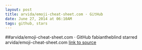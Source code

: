 ```yaml
---
layout: post
title: arvida/emoji-cheat-sheet.com · GitHub
date: June 27, 2014 at 06:10AM
tags: github, stars
---
```

##arvida/emoji-cheat-sheet.com · GitHub
fabiantheblind starred arvida/emoji-cheat-sheet.com
[link to source](http://ift.tt/NTG7Fe) 
